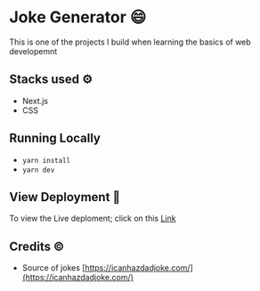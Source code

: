 # Joke Generator 😄

This is one of the projects I build when learning the basics of web developemnt

## Stacks used ⚙️

- Next.js 
- CSS

## Running Locally

- `yarn install`
- `yarn dev`

## View Deployment 🚀

To view the Live deploment; click on this [Link](https://jokegenerator.vercel.app/)

## Credits ©

- Source of jokes [https://icanhazdadjoke.com/](https://icanhazdadjoke.com/) 
